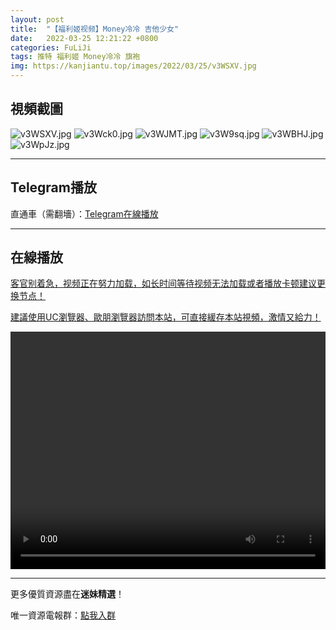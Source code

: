 ```yaml
---
layout: post
title:  "【福利姬视频】Money冷冷 吉他少女"
date:   2022-03-25 12:21:22 +0800
categories: FuLiJi
tags: 推特 福利姬 Money冷冷 旗袍
img: https://kanjiantu.top/images/2022/03/25/v3WSXV.jpg
---
```



## 視頻截圖

![v3WSXV.jpg](https://kanjiantu.top/images/2022/03/25/v3WSXV.jpg)
![v3Wck0.jpg](https://kanjiantu.top/images/2022/03/25/v3Wck0.jpg)
![v3WJMT.jpg](https://kanjiantu.top/images/2022/03/25/v3WJMT.jpg)
![v3W9sq.jpg](https://kanjiantu.top/images/2022/03/25/v3W9sq.jpg)
![v3WBHJ.jpg](https://kanjiantu.top/images/2022/03/25/v3WBHJ.jpg)
![v3WpJz.jpg](https://kanjiantu.top/images/2022/03/25/v3WpJz.jpg)

* * *
## Telegram播放

直通車（需翻墻）：[Telegram在線播放](https://t.me/mimeijingxuan/126)

* * *
## 在線播放
<u>客官别着急，视频正在努力加载，如长时间等待视频无法加载或者播放卡顿建议更换节点！</u>

<u>建議使用UC瀏覽器、歐朋瀏覽器訪問本站，可直接緩存本站視頻，激情又給力！</u>
<center><video src="https://cdn.publer.io/uploads/videos/623a0ec8db279708ef8f3893/25bf7aee14ff4801047396a4787cbfce.mp4" width="100%" height="380px" controls="controls"></video></center>


* * *
更多優質資源盡在**迷妹精選**！

唯一資源電報群：[點我入群](https://t.me/mimeijingxuan)


